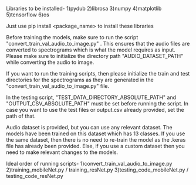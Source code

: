 Libraries to be installed-
1)pydub
2)librosa
3)numpy
4)matplotlib
5)tensorflow
6)os

Just use pip install <package_name> to install these libraries

Before training the models, make sure to run the script "convert_train_val_audio_to_image.py" . This ensures that the audio files are converted to spectrograms which is what the model requires as input.
Please make sure to initialize the directory path "AUDIO_DATASET_PATH" while converting the audio to image.

If you want to run the training scripts, then please initialize the train and test directories for the spectrograms as they are generated in the "convert_train_val_audio_to_image.py" file.

In the testing script, "TEST_DATA_DIRECTORY_ABSOLUTE_PATH" and "OUTPUT_CSV_ABSOLUTE_PATH" must be set before running the script. In case you want to use the test files or output.csv already provided, set the path of that.

Audio dataset is provided, but you can use any relevant dataset. The models have been trained on this dataset which has 13 classes. If you use the same dataset, then there is no need to re-train the model as the .keras file has already been provided. Else, if you use a custom dataset then you need to make relevant changes to the models.


Ideal order of running scripts-
1)convert_train_val_audio_to_image.py
2)training_mobileNet.py / training_resNet.py
3)testing_code_mobileNet.py / testing_code_resNet.py


